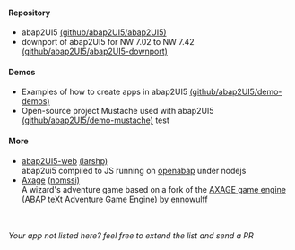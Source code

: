 #### Repository
* abap2UI5 [(github/abap2UI5/abap2UI5)](https://github.com/abap2UI5/abap2UI5)
* downport of abap2UI5 for NW 7.02 to NW 7.42 [(github/abap2UI5/abap2UI5-downport)](https://github.com/abap2UI5/abap2UI5-downport)

#### Demos
* Examples of how to create apps in abap2UI5 [(github/abap2UI5/demo-demos)](https://github.com/abap2UI5/demo-demos)
* Open-source project Mustache used with abap2UI5 [(github/abap2UI5/demo-mustache)](https://github.com/abap2UI5/demo-mustache)
test
#### More
* [abap2UI5-web](https://github.com/larshp/abap2ui5-web) [(larshp)](https://github.com/larshp) <br> abap2ui5 compiled to JS running on [openabap](https://github.com/open-abap) under nodejs
* [Axage](https://github.com/nomssi/axage/) [(nomssi)](https://github.com/nomssi)  <br>  A wizard's adventure game based on a fork of the [AXAGE game engine](https://github.com/Ennowulff/axage) (ABAP teXt Adventure Game Engine) by [ennowulff](https://github.com/Ennowulff)

<br><br>
_Your app not listed here? feel free to extend the list and send a PR_

